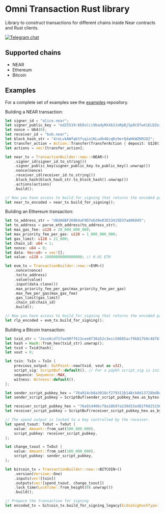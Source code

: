# Omni Transaction Rust library

Library to construct transactions for different chains inside Near contracts and Rust clients.

[![Telegram chat][telegram-badge]][telegram-url]

[telegram-badge]: https://img.shields.io/endpoint?color=neon&style=for-the-badge&url=https://tg.sumanjay.workers.dev/chain_abstraction
[telegram-url]: https://t.me/chain_abstraction

## Supported chains

- NEAR
- Ethereum
- Bitcoin

## Examples

For a complete set of examples see the [examples](https://github.com/Omni-rs/examples.git) repository.

Building a NEAR transaction:
```rust
let signer_id = "alice.near";
let signer_public_key = "ed25519:6E8sCci9badyRkXb3JoRpBj5p8C6Tw41ELDZoiihKEtp";
let nonce = U64(0);
let receiver_id = "bob.near";
let block_hash_str = "4reLvkAWfqk5fsqio1KLudk46cqRz9erQdaHkWZKMJDZ";
let transfer_action = Action::Transfer(TransferAction { deposit: U128(1) });
let actions = vec![transfer_action];

let near_tx = TransactionBuilder::new::<NEAR>()
    .signer_id(signer_id.to_string())
    .signer_public_key(signer_public_key.to_public_key().unwrap())
    .nonce(nonce)
    .receiver_id(receiver_id.to_string())
    .block_hash(block_hash_str.to_block_hash().unwrap())
    .actions(actions)
    .build();

// Now you have access to build_for_signing that returns the encoded payload
let near_tx_encoded = near_tx.build_for_signing();
```

Building an Ethereum transaction:

```rust
let to_address_str = "d8dA6BF26964aF9D7eEd9e03E53415D37aA96045";
let to_address = parse_eth_address(to_address_str);
let max_gas_fee: u128 = 20_000_000_000;
let max_priority_fee_per_gas: u128 = 1_000_000_000;
let gas_limit: u128 = 21_000;
let chain_id: u64 = 1;
let nonce: u64 = 0;
let data: Vec<u8> = vec![];
let value: u128 = 10000000000000000; // 0.01 ETH

let evm_tx = TransactionBuilder::new::<EVM>()
    .nonce(nonce)
    .to(to_address)
    .value(value)
    .input(data.clone())
    .max_priority_fee_per_gas(max_priority_fee_per_gas)
    .max_fee_per_gas(max_gas_fee)
    .gas_limit(gas_limit)
    .chain_id(chain_id)
    .build();

// Now you have access to build_for_signing that returns the encoded payload
let rlp_encoded = evm_tx.build_for_signing();
```

Building a Bitcoin transaction:

```rust
let txid_str = "2ece6cd71fee90ff613cee8f30a52c3ecc58685acf9b817b9c467b7ff199871c";
let hash = Hash::from_hex(txid_str).unwrap();
let txid = Txid(hash);
let vout = 0;

let txin: TxIn = TxIn {
    previous_output: OutPoint::new(txid, vout as u32),
    script_sig: ScriptBuf::default(), // For a p2pkh script_sig is initially empty.
    sequence: Sequence::MAX,
    witness: Witness::default(),
};

let sender_script_pubkey_hex = "76a914cb8a3018cf279311b148cb8d13728bd8cbe95bda88ac";
let sender_script_pubkey = ScriptBuf(sender_script_pubkey_hex.as_bytes().to_vec());

let receiver_script_pubkey_hex = "76a914406cf8a18b97a230d15ed82f0d251560a05bda0688ac";
let receiver_script_pubkey = ScriptBuf(receiver_script_pubkey_hex.as_bytes().to_vec());

// The spend output is locked to a key controlled by the receiver.
let spend_txout: TxOut = TxOut {
    value: Amount::from_sat(500_000_000),
    script_pubkey: receiver_script_pubkey,
};

let change_txout = TxOut {
    value: Amount::from_sat(100_000_000),
    script_pubkey: sender_script_pubkey,
};

let bitcoin_tx = TransactionBuilder::new::<BITCOIN>()
    .version(Version::One)
    .inputs(vec![txin])
    .outputs(vec![spend_txout, change_txout])
    .lock_time(LockTime::from_height(0).unwrap())
    .build();

// Prepare the transaction for signing
let encoded_tx = bitcoin_tx.build_for_signing_legacy(EcdsaSighashType::All);
```
